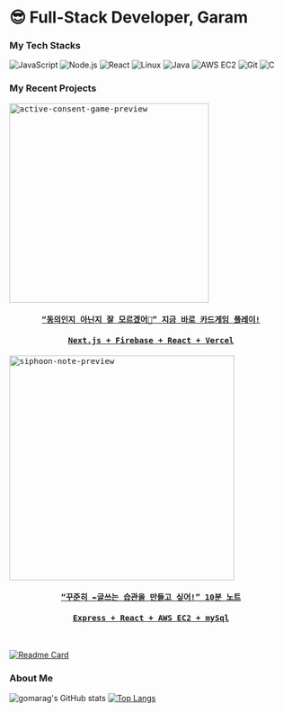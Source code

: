 # 😎 Full-Stack Developer, Garam

### My Tech Stacks
![JavaScript](https://img.shields.io/badge/JavaScript-F7DF1E?style=for-the-badge&logo=javascript&logoColor=black)
![Node.js](https://img.shields.io/badge/Node.js-339933?style=for-the-badge&logo=nodedotjs&logoColor=white)
![React](https://img.shields.io/badge/React-61DAFB?style=for-the-badge&logo=react&logoColor=black)
![Linux](https://img.shields.io/badge/Linux-FCC624?style=for-the-badge&logo=linux&logoColor=black)
![Java](https://img.shields.io/badge/Java-007396?style=for-the-badge&logo=java&logoColor=white)
![AWS EC2](https://img.shields.io/badge/AWS%20EC2-232F3E?style=for-the-badge&logo=amazonaws&logoColor=white)
![Git](https://img.shields.io/badge/Git-F05032?style=for-the-badge&logo=git&logoColor=white)
![C](https://img.shields.io/badge/C-A8B9CC?style=for-the-badge&logo=c&logoColor=black)


### My Recent Projects
<div>
    <kbd>
      <a href="https://consent-card-game.vercel.app/">
        <img src="https://github.com/gomarag/gomarag/assets/66699849/0cdb8234-4c36-401e-8f05-04a71f37f5f9" alt="active-consent-game-preview" width="355"/>
          <h4 align="center">“동의인지 아닌지 잘 모르겠어🤔” 지금 바로 카드게임 플레이!</h4>
          <h4 align="center">Next.js + Firebase + React + Vercel</h4>
      </a>
    </kbd>
    <kbd>
      <a href="https://www.siphoon-note.app/">
        <img src="https://github.com/gomarag/gomarag/assets/66699849/64ca45c4-4cd7-461f-8a6d-4ea4c178f7de" alt="siphoon-note-preview" width="400"/>
          <h4 align="center">“꾸준히 ✒글쓰는 습관을 만들고 싶어!” 10분 노트</h4>
          <h4 align="center">Express + React + AWS EC2 + mySql</h4>
      </a>
    </kbd>
</div>
<br>

  [![Readme Card](https://github-readme-stats.vercel.app/api/pin/?username=gomarag&showowner=true&theme=swift&repo=siphoon-note)](https://github.com/gomarag/siphoon-note)
  
### About Me
![gomarag's GitHub stats](https://github-readme-stats.vercel.app/api?username=gomarag&custom_title=Gomarag%27s%20Github%20Stats&count_private=true&hide=stars&theme=swift&show_icons=true&card_width=300)
[![Top Langs](https://github-readme-stats.vercel.app/api/top-langs/?username=gomarag&hide=CSS&title_color=&layout=compact&theme=swift&card_width=300)](https://github.com/gomarag/github-readme-stats)
